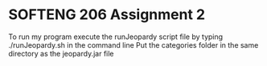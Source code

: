 # SOFTENG 206 Assignment 2

To run my program execute the runJeopardy script file by typing ./runJeopardy.sh in the command line
Put the categories folder in the same directory as the jeopardy.jar file


